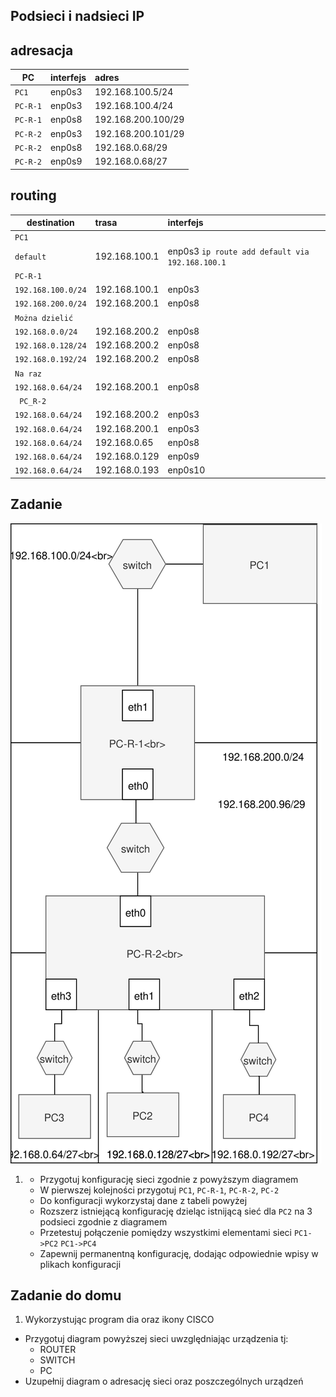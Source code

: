 Podsieci i nadsieci IP
----------------------

adresacja
-----------------------------------------------------
| PC     |  interfejs   | adres  |
| --------- |:-------------| :---------------| 
| ``PC1``   | enp0s3 | 192.168.100.5/24     |
| ``PC-R-1``| enp0s3 | 192.168.100.4/24      |
| ``PC-R-1``| enp0s8 | 192.168.200.100/29     |
| ``PC-R-2``| enp0s3 | 192.168.200.101/29     |
| ``PC-R-2``| enp0s8 | 192.168.0.68/29   |
| ``PC-R-2``| enp0s9 | 192.168.0.68/27 |

routing
-------

| destination | trasa | interfejs  |
| --------- |:-------------| :---------------| 
| ``PC1``     |  | |
| ``default`` | 192.168.100.1 | enp0s3 ``ip route add default via 192.168.100.1``| 
| ``PC-R-1``  |  |        |
| ``192.168.100.0/24`` | 192.168.100.1  | enp0s3      |
| ``192.168.200.0/24``  | 192.168.200.1 | enp0s8      |
| ``Można dzielić``| | |
| ``192.168.0.0/24``  | 192.168.200.2 | enp0s8      |
| ``192.168.0.128/24``  | 192.168.200.2 | enp0s8      |
| ``192.168.0.192/24``  | 192.168.200.2 | enp0s8      |
|``Na raz``| | |
| ``192.168.0.64/24``  | 192.168.200.1 | enp0s8      |
|`` PC_R-2``| | |
| ``192.168.0.64/24``  | 192.168.200.2 | enp0s3      |
| ``192.168.0.64/24``  | 192.168.200.1 | enp0s3      |
| ``192.168.0.64/24``  | 192.168.0.65 | enp0s8      |
| ``192.168.0.64/24``  | 192.168.0.129 | enp0s9      |
| ``192.168.0.64/24``  | 192.168.0.193 | enp0s10      |

Zadanie
------------

![zadanie 5](https://github.com/Nissmel/sk-2019/blob/master/cwiczenia-5/pobrane.svg)

1.
   * Przygotuj konfigurację sieci zgodnie z powyższym diagramem
   * W pierwszej kolejności przygotuj ``PC1``, ``PC-R-1``, ``PC-R-2``, ``PC-2``
   * Do konfiguracji wykorzystaj dane z tabeli powyżej
   * Rozszerz istniejącą konfigurację dzieląc istnijącą sieć dla ``PC2`` na 3 podsieci zgodnie z diagramem
   * Przetestuj połączenie pomiędzy wszystkimi elementami sieci ``PC1->PC2`` ``PC1->PC4``
   * Zapewnij permanentną konfigurację, dodając odpowiednie wpisy w plikach konfiguracji

Zadanie do domu
---------------

1. Wykorzystując program dia oraz ikony CISCO
  * Przygotuj diagram powyższej sieci uwzględniając urządzenia tj:
    * ROUTER
    * SWITCH
    * PC
  * Uzupełnij diagram o adresację sieci oraz poszczególnych urządzeń
  
